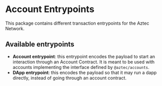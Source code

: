 # Account Entrypoints

This package contains different transaction entrypoints for the Aztec Network.

## Available entrypoints

- **Account entrypoint**: this entrypoint encodes the payload to start an interaction through an Account Contract. It is meant to be used with accounts implementing the interface defined by `@aztec/accounts`.
- **DApp entrypoint**: this encodes the payload so that it may run a dapp directly, instead of going through an account contract.

